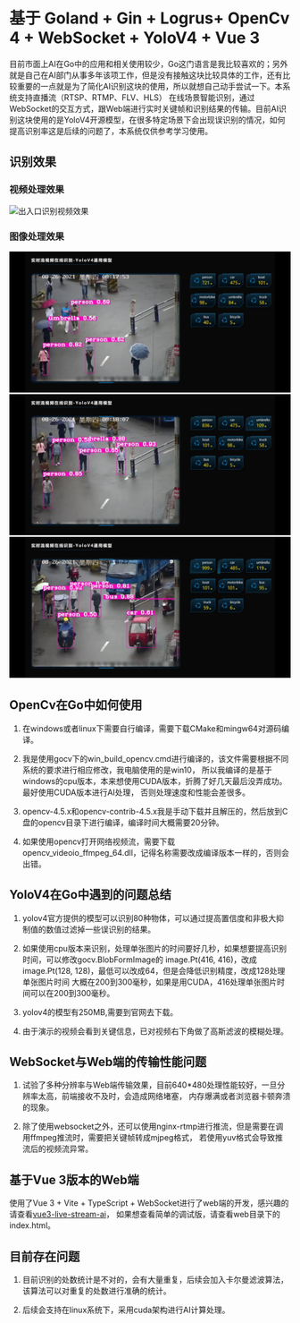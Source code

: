 # 基于 Goland + Gin + Logrus+ OpenCv 4 + WebSocket + YoloV4 + Vue 3

目前市面上AI在Go中的应用和相关使用较少，Go这门语言是我比较喜欢的；另外就是自己在AI部门从事多年该项工作，但是没有接触这块比较具体的工作，还有比较重要的一点就是为了简化AI识别这块的使用，所以就想自己动手尝试一下。本系统支持直播流（RTSP、RTMP、FLV、HLS） 在线场景智能识别，通过WebSocket的交互方式，跟Web端进行实时关键帧和识别结果的传输。目前AI识别这块使用的是YoloV4开源模型，在很多特定场景下会出现误识别的情况，如何提高识别率这是后续的问题了，本系统仅供参考学习使用。

## 识别效果

### 视频处理效果

![出入口识别视频效果](docs/video.gif)

### 图像处理效果

![出入口识别](docs/0001.jpg)
![出入口识别](docs/0002.jpg)
![出入口识别](docs/0003.jpg)


## OpenCv在Go中如何使用

1. 在windows或者linux下需要自行编译，需要下载CMake和mingw64对源码编译。

2. 我是使用gocv下的win_build_opencv.cmd进行编译的，该文件需要根据不同系统的要求进行相应修改，我电脑使用的是win10，
   所以我编译的是基于windows的cpu版本，本来想使用CUDA版本，折腾了好几天最后没弄成功。最好使用CUDA版本进行AI处理，
   否则处理速度和性能会差很多。
   
3. opencv-4.5.x和opencv-contrib-4.5.x我是手动下载并且解压的，然后放到C盘的opencv目录下进行编译，编译时间大概需要20分钟。

4. 如果使用opencv打开网络视频流，需要下载opencv_videoio_ffmpeg_64.dll，记得名称需要改成编译版本一样的，否则会出错。


## YoloV4在Go中遇到的问题总结

1. yolov4官方提供的模型可以识别80种物体，可以通过提高置信度和非极大抑制值的数值过滤掉一些误识别的结果。

2. 如果使用cpu版本来识别，处理单张图片的时间要好几秒，如果想要提高识别时间，可以修改gocv.BlobFormImage的
   image.Pt(416, 416)，改成image.Pt(128, 128)，最低可以改成64，但是会降低识别精度，改成128处理单张图片时间
   大概在200到300毫秒，如果是用CUDA，416处理单张图片时间可以在200到300毫秒。
   
3. yolov4的模型有250MB,需要到官网去下载。

5. 由于演示的视频会看到关键信息，已对视频右下角做了高斯滤波的模糊处理。

## WebSocket与Web端的传输性能问题

1. 试验了多种分辨率与Web端传输效果，目前640*480处理性能较好，一旦分辨率太高，前端接收不及时，会造成网络堵塞，
   内存爆满或者浏览器卡顿奔溃的现象。
   
2. 除了使用websocket之外，还可以使用nginx-rtmp进行推流，但是需要在调用ffmpeg推流时，需要把关键帧转成mjpeg格式，
   若使用yuv格式会导致推流后的视频流异常。


## 基于Vue 3版本的Web端

使用了Vue 3 + Vite + TypeScript + WebSocket进行了web端的开发，感兴趣的请查看[vue3-live-stream-ai](https://github.com/sanduword/vue3-live-stream-ai)，
如果想查看简单的调试版，请查看web目录下的index.html。


## 目前存在问题

1. 目前识别的处数统计是不对的，会有大量重复，后续会加入卡尔曼滤波算法，该算法可以对重复的处数进行准确的统计。

2. 后续会支持在linux系统下，采用cuda架构进行AI计算处理。